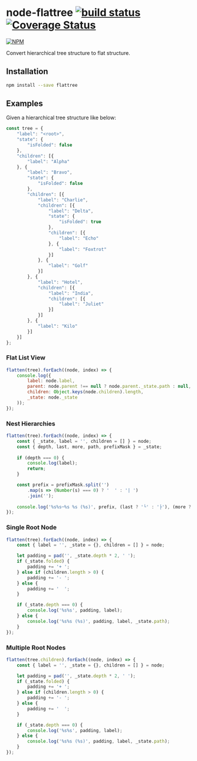 # node-flattree [![build status](https://travis-ci.org/cheton/node-flattree.svg?branch=master)](https://travis-ci.org/cheton/node-flattree) [![Coverage Status](https://coveralls.io/repos/cheton/node-flattree/badge.svg)](https://coveralls.io/r/cheton/node-flattree)
[![NPM](https://nodei.co/npm/flattree.png?downloads=true&stars=true)](https://nodei.co/npm/flattree/)

Convert hierarchical tree structure to flat structure.

## Installation

```bash
npm install --save flattree
```

## Examples

Given a hierarchical tree structure like below:

```js
const tree = {
	"label": "<root>",
	"state": {
		"isFolded": false
	},
	"children": [{
		"label": "Alpha"
	}, {
		"label": "Bravo",
		"state": {
			"isFolded": false
		},
		"children": [{
			"label": "Charlie",
			"children": [{
				"label": "Delta",
				"state": {
					"isFolded": true
				},
				"children": [{
					"label": "Echo"
				}, {
					"label": "Foxtrot"
				}]
			}, {
				"label": "Golf"
			}]
		}, {
			"label": "Hotel",
			"children": [{
				"label": "India",
				"children": [{
					"label": "Juliet"
				}]
			}]
		}, {
			"label": "Kilo"
		}]
	}]
};
```

### Flat List View
```js
flatten(tree).forEach((node, index) => {
    console.log({
        label: node.label,
        parent: node.parent !== null ? node.parent._state.path : null,
        children: Object.keys(node.children).length,
        _state: node._state
    ));
});
```

### Nest Hierarchies
```js
flatten(tree).forEach((node, index) => {
    const { _state, label = '', children = [] } = node;
    const { depth, last, more, path, prefixMask } = _state;
  
    if (depth === 0) {
        console.log(label);
        return;
    }

    const prefix = prefixMask.split('')
        .map(s => (Number(s) === 0) ? '  ' : '| ')
        .join('');
    
    console.log('%s%s─%s %s (%s)', prefix, (last ? '└' : '├'), (more ? '┬' : '─'), label, path);
});
```

### Single Root Node
```js
flatten(tree).forEach((node, index) => {
    const { label = '', _state = {}, children = [] } = node;

    let padding = pad('', _state.depth * 2, ' ');
    if (_state.folded) {
        padding += '+ ';
    } else if (children.length > 0) {
        padding += '- ';
    } else {
        padding += '  ';
    }

    if (_state.depth === 0) {
        console.log('%s%s', padding, label);
    } else {
        console.log('%s%s (%s)', padding, label, _state.path);
    }
});
```

### Multiple Root Nodes
```js
flatten(tree.children).forEach((node, index) => {
    const { label = '', _state = {}, children = [] } = node;

    let padding = pad('', _state.depth * 2, ' ');
    if (_state.folded) {
        padding += '+ ';
    } else if (children.length > 0) {
        padding += '- ';
    } else {
        padding += '  ';
    }

    if (_state.depth === 0) {
        console.log('%s%s', padding, label);
    } else {
        console.log('%s%s (%s)', padding, label, _state.path);
    }
});
```

